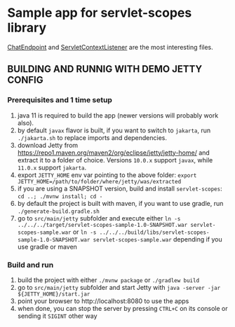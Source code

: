 # Sample app for servlet-scopes library

[ChatEndpoint](src/main/java/pl/morgwai/samples/servlet_scopes/ChatEndpoint.java) and [ServletContextListener](src/main/java/pl/morgwai/samples/servlet_scopes/ServletContextListener.java) are the most interesting files.


## BUILDING AND RUNNIG WITH DEMO JETTY CONFIG

### Prerequisites and 1 time setup
1. java 11 is required to build the app (newer versions will probably work also).
1. by default `javax` flavor is built, if you want to switch to `jakarta`, run `./jakarta.sh` to replace imports and dependencies.
1. download Jetty from https://repo1.maven.org/maven2/org/eclipse/jetty/jetty-home/ and extract it to a folder of choice. Versions `10.0.x` support `javax`, while `11.0.x` support `jakarta`.
1. export `JETTY_HOME` env var pointing to the above folder: `export JETTY_HOME=/path/to/folder/where/jetty/was/extracted`
1. if you are using a SNAPSHOT version, build and install `servlet-scopes`: `cd ..; ./mvnw install; cd -`
1. by default the project is built with maven, if you want to use gradle, run `./generate-build.gradle.sh`
1. go to `src/main/jetty` subfolder and execute either `ln -s ../../../target/servlet-scopes-sample-1.0-SNAPSHOT.war servlet-scopes-sample.war` or `ln -s ../../../build/libs/servlet-scopes-sample-1.0-SNAPSHOT.war servlet-scopes-sample.war` depending if you use gradle or maven

### Build and run
1. build the project with either `./mvnw package` or `./gradlew build`
1. go to `src/main/jetty` subfolder and start Jetty with `java -server -jar ${JETTY_HOME}/start.jar`
1. point your browser to http://localhost:8080 to use the apps
1. when done, you can stop the server by pressing `CTRL+C` on its console or sending it `SIGINT` other way
